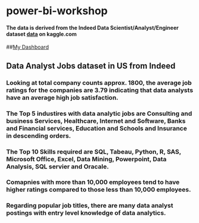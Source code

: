 # power-bi-workshop
#### The data is derived from the Indeed Data Scientist/Analyst/Engineer dataset [data](https://www.kaggle.com/elroyggj/indeed-dataset-data-scientistanalystengineer) on kaggle.com

##[My Dashboard](https://app.powerbi.com/view?r=eyJrIjoiYzBmYzU0YzctNjJjYy00ODExLWIwMDQtODdiOTFkNWZjNTg4IiwidCI6IjEwMWRhNTg3LTE4NDMtNGY1Mi04YjhhLTE3YjA2OWM2NmQzMyIsImMiOjJ9&pageName=ReportSection)

## Data Analyst Jobs dataset in US from Indeed 

### Looking at total company counts approx. 1800, the average job ratings for the companies are 3.79 indicating that data analysts have an average high job satisfaction. 

### The Top 5 industires with data analytic jobs are Consulting and business Services, Healthcare, Internet and Software, Banks and Financial services, Education and Schools and Insurance in descending orders.

### The Top 10 Skills required are SQL, Tabeau, Python, R, SAS, Microsoft Office, Excel, Data Mining, Powerpoint, Data Analysis, SQL servier and Oracale. 

### Comapnies with more than 10,000 employees tend to have higher ratings compared to those less than 10,000 employees. 

### Regarding popular job titles, there are many data analyst postings with entry level knowledge of data analytics.   
